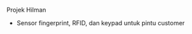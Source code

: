 Projek Hilman
<!-- - Sensor pintu lobby otomatis (pakai sensor injak) -->
- Sensor fingerprint, RFID, dan keypad untuk pintu customer
